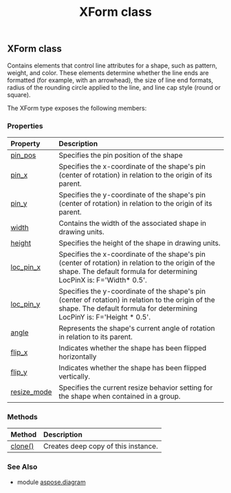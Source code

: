 ﻿---
title: XForm class
second_title: Aspose.Diagram for Python via .NET API References
description: 
type: docs
weight: 2540
url: /python-net/aspose.diagram/xform/
is_root: false
---

## XForm class

Contains elements that control line attributes for a shape, such as pattern, weight, and color. These elements determine whether the line ends are formatted (for example, with an arrowhead), the size of line end formats, radius of the rounding circle applied to the line, and line cap style (round or square).



The XForm type exposes the following members:

### Properties
| Property | Description |
| :- | :- |
| [pin_pos](/diagram/python-net/aspose.diagram/xform/pin_pos) | Specifies the pin position of the shape |
| [pin_x](/diagram/python-net/aspose.diagram/xform/pin_x) | Specifies the x-coordinate of the shape's pin (center of rotation) in relation to the origin of its parent. |
| [pin_y](/diagram/python-net/aspose.diagram/xform/pin_y) | Specifies the y-coordinate of the shape's pin (center of rotation) in relation to the origin of its parent. |
| [width](/diagram/python-net/aspose.diagram/xform/width) | Contains the width of the associated shape in drawing units. |
| [height](/diagram/python-net/aspose.diagram/xform/height) | Specifies the height of the shape in drawing units. |
| [loc_pin_x](/diagram/python-net/aspose.diagram/xform/loc_pin_x) | Specifies the x-coordinate of the shape's pin (center of rotation) in relation to the origin of the shape. The default formula for determining LocPinX is: F='Width* 0.5'. |
| [loc_pin_y](/diagram/python-net/aspose.diagram/xform/loc_pin_y) | Specifies the y-coordinate of the shape's pin (center of rotation) in relation to the origin of the shape. The default formula for determining LocPinY is: F='Height * 0.5'. |
| [angle](/diagram/python-net/aspose.diagram/xform/angle) | Represents the shape's current angle of rotation in relation to its parent. |
| [flip_x](/diagram/python-net/aspose.diagram/xform/flip_x) | Indicates whether the shape has been flipped horizontally |
| [flip_y](/diagram/python-net/aspose.diagram/xform/flip_y) | Indicates whether the shape has been flipped vertically. |
| [resize_mode](/diagram/python-net/aspose.diagram/xform/resize_mode) | Specifies the current resize behavior setting for the shape when contained in a group. |


### Methods
| Method | Description |
| :- | :- |
| [clone()](/diagram/python-net/aspose.diagram/xform/clone/#) | Creates deep copy of this instance. |


### See Also

* module [aspose.diagram](../)
